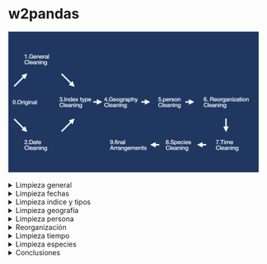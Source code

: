 # w2pandas

![Diagrama](https://github.com/jvr0/2.5-sharks/blob/main/img/diagrama.png)

<details>
<summary>Limpieza general</summary>
<br>

## 1_general_cleaning
### Inicio de la limpieza
Lo primero, por seguridad, realizamos una copia del df para poder realizar cambios sin preocuparnos de la versión original de los datos.

Iniciamos la limpieza comprobando los valores nulos. En una primera observación encontramos 17.020 registros donde todos los valores resultan nulos. Decidimos eliminar estas filas debido a su falta de interés. 

A continuación filtramos por filas que tengan menos de 1 o 2 valores. Observamos que son las mismas que aquellas que tienen menos de 10 valores por lo tanto decidimos eliminarlas debido a la falta de utilidad.

Tras eliminar las columnas con menos de 10 valores efectivos nos queda un Data Frame de 6302 registros con los que podemos trabajar y que podrían tener interés.

### Limpieza de columnas nulas (aproximación general)
A continuación se procederá a abordar el data frame columna por columna, revisando los valores y tratando de despejar los valores nulos.

Tras revisar las variables de las columnas empezamos la limpieza por las dos últimas columnas. Vemos que los únicos datos que ofrecen estas columnas son: [nan, 'Teramo', 'stopped here', 'change filename']. Revisaremos las veces que se repiten los datos para comprobar su utilidad, aunque a primera vista parecen columnas inservibles.

Vemos que los datos únicamente aparecen una vez cada uno en los 6.000 registros. Por tanto decidimos dropear las columnas.
</details>

<details>
<summary>Limpieza fechas</summary>
<br>

## 2_date_cleaning
### Limpieza de fecha

Para este df decidimos crear un data frame propio con los datos de interes. Así trabajamos con un panel que únicamente contine las siguientes columnas ["Case Number", "Date", "Year", "Case Number.1", "Case Number2."].

Aplicamos la función sacar_fecha para crear 6 nuevas columnas a través de "Case Number.1" y "Case Number.2". Estas nuevas ["Y_casen1", "M_casen1", "D_casen1", "Y_casen2", "M_casen2", "D_casen2"] columnas contendrán de forma individual el año, mes y día correspondiente a las columnas aplicadas.

A continuación aplicamos nuevas funciones personalizadas para obtener el año, mes y día de la columna ["Date"].

En este momento contamos con nueve nuevas columnas en las que hemos presentado los datos obtenidos del df. Revisamos los datos creados y corregimos de forma manual 3 registros. Eliminamos otros 16 registros debido a la incapacidad de presentar una fecha fiable.

A continuación cruzamos las columnas creadas para unificar la fecha. Aplicamos unas serie de funciones que comparan ["Year", "Y_casen1", "Y_casen2"] y lo mismo con el mes y el año. En estas funciones buscamos similitudes entre los registros obtenidos para mantener el dato más fiable en las columnas ["Final_year", "Final_month", "Final_day"]. Finalmente exportamos el df para reunificarlo con los datos limpiados en el primer checkpoint.
</details>

<details>
<summary>Limpieza índice y tipos</summary>
<br>

## 3_index_type_cleaning
reunificamos el proyecto importando los datos 1_shark_limpio y 2_shark_fechas. Concatenamos y eliminamos las columnas sobrantes. Además, ahora que la columna "Case number" ya no tiene sentido la vamos a reconvertir en el índice para los ataques. Sin embargo antes vamos a eliminar filas que tras la exploración no se hayan podido corregir

Limpiamos el df para una mejor presentación eliminando columnas y reordenando otras. A continuación enfrentaremos la limpieza columna por columna.

### Limpieza columna "Type"
Buscamos unificar los valores mal escritos o que significan lo mismo y ocuparnos de los posibles NaN.

Tras una primera corrección revisamos las dos filas categorizadas como questionable. Se decide eliminar dichas filas debido a su falta de interés para la base de datos. No se puede confirmar la presencia de un tiburon en el ataque y no se presentan mayores daños que desperfectos en una tabla de surf.

Observamos que en la columna solamente hay 4 valores nulos. Sin embargo se decide eliminar las filas debido a la presencia de nulos en otras columnas clave como "Species".
</details>

<details>
<summary>Limpieza geografía</summary>
<br>

## 4_geography

Ahora que tenemos nuestro propio índice y la columna Type corrediga pasamos a enfrentarnos a las columnas Country y Area. El objetivo es unificar lo máximo posible a través de la corrección de erratas y nulos.

Vemos que varias filas que tienen nulos en su categoría Country también tienen en Area y Location. Decidimos eliminarlas debido a la falta de concreción geográfica del ataque.

Aplicamos una función utilizando las librerias pycountry y difflib para unificar las categorias de ["Country", "Area", Location"]. Vemos que la función tiene gran éxito corrigiendo las columnas Area y Location, unificando casi 150 y 330 categorias, respectivamente.

A continuación veremos los nulos de estas columnas. Vemos que hay demasiados registros cómo para analizarlos a mano. Trataremos de arreglar la columna Area a través de la localización. A continuación revisamos las columnas donde "Area" sea null y "Location" contenga un elemento. La longitud continua siendo demasiado grande como para poder determinar el Area a través del Location. Por tanto decidimos asignar el valor "Unknown" a los elementos nulos.
</details>

<details>
<summary>Limpieza persona</summary>
<br>

## 5_person
### Limpieza columna "Activity"

Aplicamos una función para unificar los tipos de actividad del ataque. Con la función utilizada simplificamos la columna en 10 categorías. Previamente a la aplicación de la función contamos con 500 nulos que al no tener información sobre la actividad introducimos en la categoría "Otros", la cual resulta ser la más amplia. De cerca le siguen las categorias de pesca y surf con valores muy similares.

### Limpieza columna "Name"

A continuación limpiarémos la columna name. Revisando a través de value_counts() detectamos varios valores como male or boy, los cuales nos sirven para verificar la columna de género. Se procede a la utilización y limpieza de estos valores. A continuación, al ser útiles en la columna de nombre los sustituirémos por Unknown, esto serña tras la verificación del género.

Ahora que tenemos los nombres agrupados procedemos a utilizar las categorias creadas "M" y "F" para verificar y rellenar la columna género. Vemos 190 registros en los que Name "M"/"F" y Sex son diferentes. Vamos a priorizar el registro dado en la columna Sex, sin embargo tb vemos algunos valores NaN que rellenaremos con el valor obtenido de la exploración previa.

### Limpieza columna "Sex"

Al ya haber concatenado la columna Sex con los registros obtenidos de la columna Name en este paso únicamente rellenaremos los NaN Sex con valores Unknown. También limpiaremos las categorias desconocidas.

### Limpieza columna "Age"

Para limpiar la columna age se decide recuperar las edades de los strings y convertir la columna a tipo int. Tanto los valores nulos cómo los no deseados se convierten a 0. A la hora de realizar un análisis estadístico de la columna será necesario tener en cuenta que los valores 0 no deben influenciar los resultados.

### Limpieza columna "Injury"

En un primer vistazo a los datos aportados por la columna "Injury" observamos un considerable número de registros catalogados como "FATAL". Decidimos utilizar estos para contrastar los datos aportados por la siguiente columna ["Fatal (Y/N)"].

Observamos que hay una diferencia entre el número de registros "FATAL" y el número de coincidencias con la columna fatal(Y/N). A continuación cambiaremos el nombre de la columna fatal para una mayor comodidad. También decidimos que allí donde se haya indicado que la herida fue fatal situaremos el mismo registro en la columna "Deadly".

Vemos que en la columna Injury tenemos 26 nulos. Categorizaremos estos registros como "Unknown". Para finar el tratamiento de estos datos aplicaremos formulas para corregir facilitar la lectura.

### Limpieza columna "Deadly"

A continuación limpiamos los valores incongruentes de la columna Deadly categorizandolos como "Unknown". Al ya haber contrastado esta columna con los registros de ["Injury"] no es necesario más tratamiento.

### Limpieza columna "href"

Para la limpieza de las columnas "href" y "href formula" hemos comprobado que únicamente existe un valor nulo en la columna "href formula". También se ha comprobado que aunque aparentemente parezcan contener la misma información existen 60 registros donde estas columnas son diferentes. Debido a la inexistencia de nulos en la columna "href" se decide confiar en esta y eliminar "href formula", ya que no tendría sentido tener dos columnas quee tuvieran la misma información.
</details>

<details>
<summary>Reorganización</summary>
<br>

## 6_reorganization

Aprovechamos este checkpoint del tratamiento del data frame para reorganizar las columnas y sus nombres. Tras este proceso contamos con el siguiente data frame:
["Case Number", "Year", "Month", "Day", "Season", "Time", "Daytime", "Country", "Area", "Location", "Type", "Activity", "Injury", "Deadly", "Species", "Size", "Name", "Sex", "Age", "Source", "pdf", "href", "original order"]
</details>

<details>
<summary>Limpieza tiempo</summary>
<br>

### 7_time
### Limpieza columna "Time"

Para la limpieza de la columna ["Time"], la cual representa el momento del ataque, creamos varias funciones que simplifican los datos y los restringen a las posibles 24 horas del día. Utilizamos el formato 24 horas, dando un valor único e integro a cada hora del día. Además, para mayor simplificación decidimos que si el ataque sucedió antes o exactamente a la media hora se introducirá el número exacto, si sucedio despues se declarará que fue en la hora siguiente. 
19:45 == 20:00
15:25 == 15:00
15:30 == 15:00

### Creación columna "Daytime"

Al obtener las horas del ataque pasamos las siguientes condiciones para establecer la hora del ataque:
6 <= hora < 12: return "Morning"
12 <= hora < 14: return "Noon"
14 <= hora < 20: return "Afternoon"
else: return "Night"

### Creación columna "Season"

Para la creación de la columna ["Season"] utilizamos los datos obtenidos en la exploración de la fecha para establecer la estación en la que se produjo el ataque. 
</details>

<details>
<summary>Limpieza especies</summary>
<br>

## 8_Species
### Limpieza columna "Species"

Para la limpieza de esta columna se buscará encontrar en las strings fragmentos de los 20 tipos de tiburones más comunes. En caso de no encontrarse se categorizará como Other Species o Unknown Shark. Previamente a la transformación de los datos utilizaremos los registros obtenidos para obtener el tamaño del tiburón, dato que almacenaremos en una nueva columna para su posterior utilización.

### Creación columna "Size"

Para la creación de la columna Size hemos separado los números encontrados en la columna Species y los introducimos a una lista como valores enteros. Continuación Se devuelve la media fila por fila, esto es debido a que se detecto que en un gran número de ocasiones los datos introducidos eran un rango de tamaño (Size 10 to 15m). A continuación se eliminan los valores atípicos, considerando a estos los resultados superiores a 100m. Por último se redondea el tamaño a tan solo dos dígitos para facilitar la lectura de los datos.

Además se ha decidido no tratar los valores NaN de la columna Size debido a que la introducción de otro tipo de dato o el uso de la media o algún estadistico para el relleno podría alterar los valores.

### Limpieza columna "Source"

Para la limpieza de la columna Source se ha decidido rellenar los valores nulos con la categoría "Unknown". Además, buscando legibilidad, y teniendo en cuenta que se trata de nombres, siglas e iniciales se ha decidido poner la primera letra de cada palabra en mayuscula.
</details>

<details>
<summary>Conclusiones</summary>
<br>

## 9_final

En este apartado vamos a realizar las últimas comprobaciones (valores nulos y casos atípicos). Además reiniciaremos el índice personal creado en la columna "Case Number" y prepararemos el data frame para una facil lectura.

Vemos que solo quedan valores nulos en la columna "Size". Recordamos que esto es una decisión tomada intencionalmente.

En la descripción general de los se detecta que el año máximo es 2176. A continuación corregimos el df para evitar la presencia de años por delante del actual.

Mientras se solucionaba el problema se detecto que únicamente había un año por encima de los valores posibles. Se decide cambiarlo a mano, encontrando el año del ataque en la columna "pdf".

Finalmente, y tras las últimas comprobaciones, declaramos la base de datos como limpia. Se ha eliminado la presencia de valores nulos, excepto los intencionadamente colocados en la columna Size y no se detectan más valores atípicos en la visualización.
</details>








